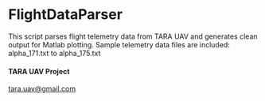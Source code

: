 # FlightDataParser
This script parses flight telemetry data from TARA UAV and generates clean output for Matlab plotting.
Sample telemetry data files are included: alpha_171.txt to alpha_175.txt


#### TARA UAV Project
tara.uav@gmail.com
